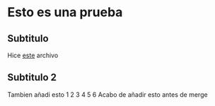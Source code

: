 # Esto es una prueba
## Subtitulo
Hice [este](https://github.com/DCIHIGI/basics-de-git-y-git-hub-villacu/blob/main/test1.py) archivo
## Subtitulo 2
Tambien añadi esto
1 2 3
4 5 6
Acabo de añadir esto antes de merge
